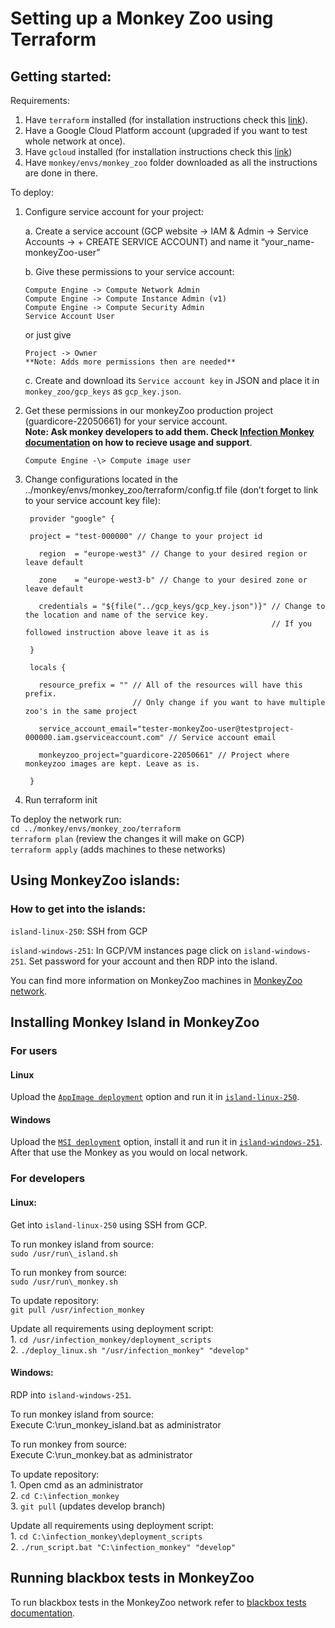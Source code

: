 # Setting up a Monkey Zoo using Terraform

## Getting started:

Requirements:
1.  Have `terraform` installed (for installation instructions check this
    [link](https://learn.hashicorp.com/tutorials/terraform/install-cli)).
2.  Have a Google Cloud Platform account (upgraded if you want to test
    whole network at once).
3.  Have `gcloud` installed (for installation instructions check this
    [link](https://cloud.google.com/sdk/docs/install#linux))
4.  Have `monkey/envs/monkey_zoo` folder downloaded as all the instructions are done
    in there.

To deploy:
1.  Configure service account for your project:

    a. Create a service account (GCP website -> IAM & Admin -> Service Accounts -> + CREATE SERVICE ACCOUNT) and name it “your\_name-monkeyZoo-user”

    b. Give these permissions to your service account:

        Compute Engine -> Compute Network Admin
        Compute Engine -> Compute Instance Admin (v1)
        Compute Engine -> Compute Security Admin
        Service Account User

    or just give

        Project -> Owner
        **Note: Adds more permissions then are needed**

    c. Create and download its `Service account key` in JSON and place it in `monkey_zoo/gcp_keys` as `gcp_key.json`.

2.  Get these permissions in our monkeyZoo production project (guardicore-22050661) for your service account.<br>
    **Note: Ask monkey developers to add them. Check [Infection Monkey documentation](https://techdocs.akamai.com/infection-monkey/docs/welcome-infection-monkey) on how to recieve usage and support**.

        Compute Engine -\> Compute image user

3.  Change configurations located in the
    ../monkey/envs/monkey\_zoo/terraform/config.tf file (don’t forget to
    link to your service account key file):

         provider "google" {

         project = "test-000000" // Change to your project id

           region  = "europe-west3" // Change to your desired region or leave default

           zone    = "europe-west3-b" // Change to your desired zone or leave default

           credentials = "${file("../gcp_keys/gcp_key.json")}" // Change to the location and name of the service key.
                                                               // If you followed instruction above leave it as is

         }

         locals {

           resource_prefix = "" // All of the resources will have this prefix.
                                // Only change if you want to have multiple zoo's in the same project

           service_account_email="tester-monkeyZoo-user@testproject-000000.iam.gserviceaccount.com" // Service account email

           monkeyzoo_project="guardicore-22050661" // Project where monkeyzoo images are kept. Leave as is.

         }

4.  Run terraform init

To deploy the network run:<br>
`cd ../monkey/envs/monkey_zoo/terraform`<br>
`terraform plan` (review the changes it will make on GCP)<br>
`terraform apply` (adds machines to these networks)


## Using MonkeyZoo islands:

### How to get into the islands:

`island-linux-250`: SSH from GCP

`island-windows-251`: In GCP/VM instances page click on
`island-windows-251`. Set password for your account and then RDP into
the island.

You can find more information on MonkeyZoo machines in [MonkeyZoo network](zoo_network.md).


## Installing Monkey Island in MonkeyZoo

### For users

#### Linux

Upload the [`AppImage deployment`](https://github.com/guardicore/monkey/releases/latest)
option and run it in [`island-linux-250`](zoo_network.md#_Toc536021489).

#### Windows

Upload the [`MSI deployment`](https://github.com/guardicore/monkey/releases/latest)
option, install it and run it in [`island-windows-251`](zoo_network.md#_Toc536021490).
After that use the Monkey as you would on local network.


### For developers

#### Linux:

Get into `island-linux-250` using SSH from GCP.

To run monkey island from source:<br>
`sudo /usr/run\_island.sh`<br>

To run monkey from source:<br>
`sudo /usr/run\_monkey.sh`<br>

To update repository:<br>
`git pull /usr/infection_monkey`<br>

Update all requirements using deployment script:<br>
1\. `cd /usr/infection_monkey/deployment_scripts`<br>
2\. `./deploy_linux.sh "/usr/infection_monkey" "develop"`<br>

#### Windows:

RDP into `island-windows-251`.

To run monkey island from source:<br>
Execute C:\\run\_monkey\_island.bat as administrator

To run monkey from source:<br>
Execute C:\\run\_monkey.bat as administrator

To update repository:<br>
1\. Open cmd as an administrator<br>
2\. `cd C:\infection_monkey`<br>
3\. `git pull` (updates develop branch)<br>

Update all requirements using deployment script:<br>
1\. `cd C:\infection_monkey\deployment_scripts`<br>
2\. `./run_script.bat "C:\infection_monkey" "develop"`<br>

## Running blackbox tests in MonkeyZoo

To run blackbox tests in the MonkeyZoo network refer to [blackbox tests documentation](../blackbox/README.md).
